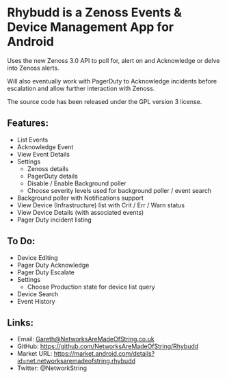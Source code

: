 Rhybudd is a Zenoss Events & Device Management App for Android
======
Uses the new Zenoss 3.0 API to poll for, alert on and Acknowledge or delve into Zenoss alerts.

Will also eventually work with PagerDuty to Acknowledge incidents before escalation and allow further interaction with Zenoss.

The source code has been released under the GPL version 3 license.

Features:
--------
* List Events
* Acknowledge Event
* View Event Details
* Settings
    * Zenoss details
    * PagerDuty details
    * Disable / Enable Background poller
    * Choose severity levels used for background poller / event search
* Background poller with Notifications support
* View Device (Infrastructure) list with Crit / Err / Warn status
* View Device Details (with associated events)
* Pager Duty incident listing

To Do:
--------
* Device Editing
* Pager Duty Acknowledge
* Pager Duty Escalate
* Settings
    * Choose Production state for device list query
* Device Search
* Event History

Links:
--------
* Email: Gareth@NetworksAreMadeOfString.co.uk
* GitHub: https://github.com/NetworksAreMadeOfString/Rhybudd
* Market URL: https://market.android.com/details?id=net.networksaremadeofstring.rhybudd
* Twitter: @NetworkString